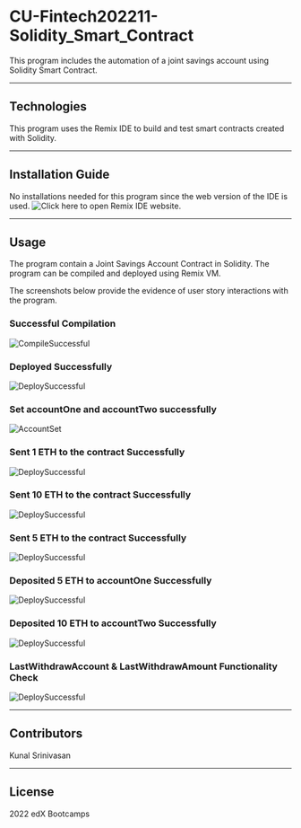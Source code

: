 # CU-Fintech202211-Solidity_Smart_Contract

This program includes the automation of a joint savings account using Solidity Smart Contract. 

---
## Technologies

This program uses the Remix IDE to build and test smart contracts created with Solidity.

---
## Installation Guide
No installations needed for this program since the web version of the IDE is used. ![Click here](https://remix.ethereum.org/#lang=en&optimize=false&runs=200&evmVersion=null&version=soljson-v0.8.18+commit.87f61d96.js) to open Remix IDE website. 

---
## Usage
The program contain a Joint Savings Account Contract in Solidity. The program can be compiled and deployed using Remix VM.

The screenshots below provide the evidence of user story interactions with the program.

### Successful Compilation
![CompileSuccessful](./ExecutionResults/ContractCompileSuccess.png)

### Deployed Successfully
![DeploySuccessful](./ExecutionResults/ContractDeploySuccess.png)

### Set accountOne and accountTwo successfully
![AccountSet](./ExecutionResults/ContractSetAccountSuccess.png)

### Sent 1 ETH to the contract Successfully
![DeploySuccessful](./ExecutionResults/ContractDeposit1ETHSuccess.png)

### Sent 10 ETH to the contract Successfully
![DeploySuccessful](./ExecutionResults/ContractDeposit10ETHSuccess.png)

### Sent 5 ETH to the contract Successfully
![DeploySuccessful](./ExecutionResults/ContractDeposit5ETHSuccess.png)

### Deposited 5 ETH to accountOne Successfully
![DeploySuccessful](./ExecutionResults/ContractTransfer5ETHAcctOneSuccess.png)

### Deposited 10 ETH to accountTwo Successfully
![DeploySuccessful](./ExecutionResults/ContractTransfer10ETHAcctTwoSuccess.png)

### LastWithdrawAccount & LastWithdrawAmount Functionality Check
![DeploySuccessful](./ExecutionResults/ContractLastToWithdrawLastWithDrawAmt.png)

---

## Contributors


Kunal Srinivasan

---

## License

2022 edX Bootcamps
